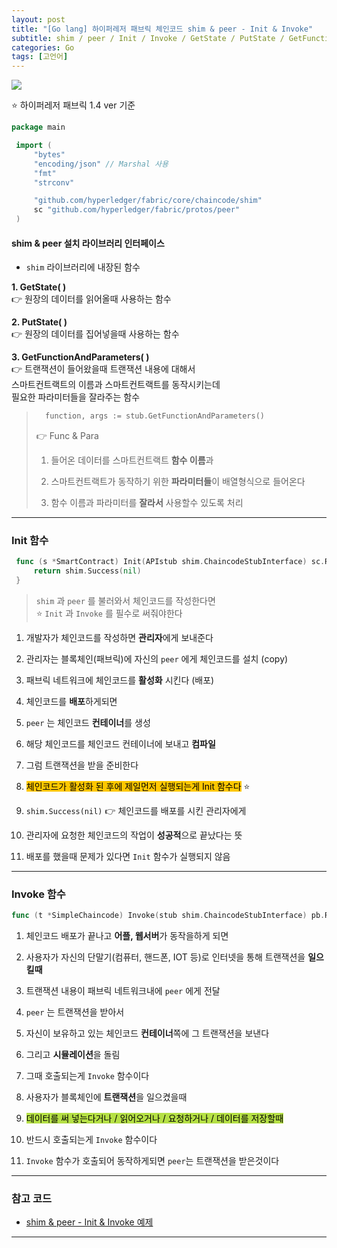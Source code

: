 ```yaml
---
layout: post
title: "[Go lang] 하이퍼레저 패브릭 체인코드 shim & peer - Init & Invoke"
subtitle: shim / peer / Init / Invoke / GetState / PutState / GetFunctionAndParameters
categories: Go
tags: [고언어]
---
```


![](https://velog.velcdn.com/images/-__-/post/efe7cdcb-666a-4b49-b478-662db8b03006/image.png)

⭐ 하이퍼레저 패브릭 1.4 ver 기준

```go
package main

 import (
	 "bytes"
	 "encoding/json" // Marshal 사용
	 "fmt"
	 "strconv"

	 "github.com/hyperledger/fabric/core/chaincode/shim"
	 sc "github.com/hyperledger/fabric/protos/peer"
 )
```

#### shim & peer 설치 라이브러리 인터페이스

- `shim` 라이브러리에 내장된 함수

**1. GetState( )**<br>
👉 원장의 데이터를 읽어올때 사용하는 함수

**2. PutState( )**<br>
👉 원장의 데이터를 집어넣을때 사용하는 함수

**3. GetFunctionAndParameters( )**<br>
👉 트랜잭션이 들어왔을때 트랜잭션 내용에 대해서<br>
스마트컨트랙트의 이름과 스마트컨트랙트를 동작시키는데<br>
필요한 파라미터들을 잘라주는 함수

> ```go
> 	function, args := stub.GetFunctionAndParameters()
> ```
>
> 👉 Func & Para <br>
>
> 1.  들어온 데이터를 스마트컨트랙트 **함수 이름**과<br>
>
> 2.  스마트컨트랙트가 동작하기 위한 **파라미터들**이 배열형식으로 들어온다<br>
>
> 3.  함수 이름과 파라미터를 **잘라서** 사용할수 있도록 처리

---

### Init 함수

```go
 func (s *SmartContract) Init(APIstub shim.ChaincodeStubInterface) sc.Response {
	 return shim.Success(nil)
 }
```

> `shim` 과 `peer` 를 불러와서 체인코드를 작성한다면<br>
> ⭐ `Init` 과 `Invoke` 를 필수로 써줘야한다

1. 개발자가 체인코드를 작성하면 **관리자**에게 보내준다

2. 관리자는 블록체인(패브릭)에 자신의 `peer` 에게 체인코드를 설치 (copy)

3. 패브릭 네트워크에 체인코드를 **활성화** 시킨다 (배포)

4. 체인코드를 **배포**하게되면

5. `peer` 는 체인코드 **컨테이너**를 생성

6. 해당 체인코드를 체인코드 컨테이너에 보내고 **컴파일**

7. 그럼 트랜잭션을 받을 준비한다

8. <span style="background-color:#FFC701; color:#000;">체인코드가 활성화 된 후에 제일먼저 실행되는게 Init 함수다</span> ⭐

9. `shim.Success(nil)` 👉 체인코드를 배포를 시킨 관리자에게

10. 관리자에 요청한 체인코드의 작업이 **성공적**으로 끝났다는 뜻

11. 배포를 했을때 문제가 있다면 `Init` 함수가 실행되지 않음

---

### Invoke 함수

```go
func (t *SimpleChaincode) Invoke(stub shim.ChaincodeStubInterface) pb.Response {
```

1. 체인코드 배포가 끝나고 **어플, 웹서버**가 동작을하게 되면

2. 사용자가 자신의 단말기(컴퓨터, 핸드폰, IOT 등)로 인터넷을 통해 트랜잭션을 **일으킬때**

3. 트랜잭션 내용이 패브릭 네트워크내에 `peer` 에게 전달

4. `peer` 는 트랜잭션을 받아서

5. 자신이 보유하고 있는 체인코드 **컨테이너**쪽에 그 트랜잭션을 보낸다

6. 그리고 **시뮬레이션**을 돌림

7. 그때 호출되는게 `Invoke` 함수이다

8. 사용자가 블록체인에 **트랜잭션**을 일으켰을때

9. <span style="background-color:#B5E045; color:#000;">데이터를 써 넣는다거나 / 읽어오거나 / 요청하거나 / 데이터를 저장할때</span>

10. 반드시 호출되는게 `Invoke` 함수이다

11. `Invoke` 함수가 호출되어 동작하게되면 `peer`는 트랜잭션을 받은것이다

---

### 참고 코드

- [shim & peer - Init & Invoke 예제](<https://github.com/wavescats/Go-Study/blob/main/Hyperledger%20Fabric%20(1.4ver)%20Chaincode%20%EC%98%88%EC%A0%9C/Example(shim.Success).go>)

---
